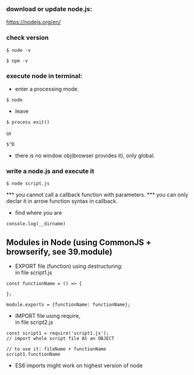 ### download or update node.js:
https://nodejs.org/en/

### check version
```
$ node -v
```
```
$ npm -v
```

### execute node in terminal:

- enter a processing mode.
```
$ node
```

- leave
```
$ process exit()
```
or
```
$^D
```

- there is no window obj(browser provides it), only global.

### write a node.js and execute it
```
$ node script.js
```
*** you cannot call a callback function with parameters. 
*** you can only declar it in arrow function syntax in callback.

- find where you are
```
console.log(__dirname)
```

## Modules in Node (using CommonJS + browserify, see 39.module)

- EXPORT file (function) using destructuring:   
in file script1.js 
``` 
const functionName = () => {

};

module.exports = {functionName: functionName};

```

- IMPORT file using require,     
in file script2.js
```
const script1 = require('script1.js');
// import whole script file AS an OBJECT

// to use it: fileName + functionName
script1.functionName
```

- ES6 imports might work on highest version of node
